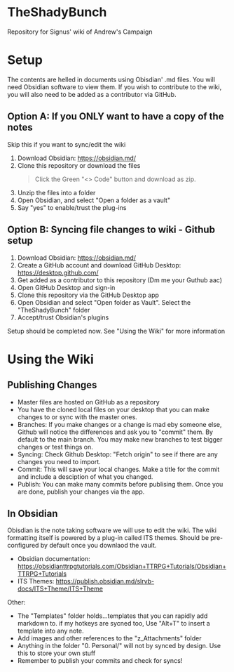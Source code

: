 # TheShadyBunch
 Repository for Signus' wiki of Andrew's Campaign

 # Setup
The contents are helled in documents using Obisdian' .md files. You will need Obsidian software to view them. If you wish to contribute to the wiki, you will also need to be added as a contributor via GitHub.

## Option A: If you ONLY want to have  a copy of the notes
Skip this if you want to sync/edit the wiki
 
 1. Download Obsidian: https://obsidian.md/
 2. Clone this repository or download the files
	>Click the Green "<> Code" button and download as zip.
1. Unzip the files into a folder
2. Open Obsidian, and select "Open a folder as a vault"
3. Say "yes" to enable/trust the plug-ins

## Option B: Syncing file changes to wiki - Github setup
1. Download Obsidian: https://obsidian.md/
2. Create a GitHub account and download GitHub Desktop: https://desktop.github.com/
3. Get added as a contributor to this repository (Dm me your Guthub aac)
4. Open GitHub Desktop and sign-in
5. Clone this repository via the GitHub Desktop app
6. Open Obsidian and select "Open folder as Vault". Select the "TheShadyBunch" folder
7. Accept/trust Obsidian's plugins
   
Setup should be completed now. See "Using the Wiki" for more information

# Using the Wiki
## Publishing Changes
- Master files are hosted on GitHub as a repository
- You have the cloned local files on your desktop that you can make changes to or sync with the master ones.
- Branches: If you make changes or a change is mad eby someone else, Github will notice the differences and ask you to "commit" them. By default to the main branch. You may make new branches to test bigger changes or test things on.
-  Syncing: Check Github Desktop: "Fetch origin" to see if there are any changes you need to import.
-  Commit: This will save your local changes. Make a title for the commit and include a desciption of what you changed.
-  Publish: You can make many commits before publising them. Once you are done, publish your changes via the app.

## In Obsidian
Obisdian is the note taking software we will use to edit the wiki. The wiki formatting itself is powered by a plug-in called ITS themes. Should be pre-configured by default once you downlaod the vault.
- Obsidian documentation: https://obsidianttrpgtutorials.com/Obsidian+TTRPG+Tutorials/Obsidian+TTRPG+Tutorials
- ITS Themes: https://publish.obsidian.md/slrvb-docs/ITS+Theme/ITS+Theme

Other:
- The "Templates" folder holds...templates that you can rapidly add markdown to. if my hotkeys are sycned too, Use "Alt+T" to insert a template into any note.
- Add images and other references to the "z_Attachments" folder
- Anything in the folder "0. Personal/" will not by synced by design. Use this to store your own stuff
- Remember to publish your commits and check for syncs!


 
